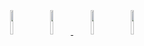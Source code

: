 <p align="center">
  	<a href="https://drive.google.com/file/d/1BN-oPF54H449OeDzqHEILfNDnIm_PEGt/view?usp=sharing">
    		<img width="10%" style="padding:5px" src="https://img.icons8.com/?size=512&id=13654&format=png"/></a>
	<a href="https://drive.google.com/file/d/1qNTQjqRmA6KlArEhipUQRzaRKwCvD8TR/view?usp=share_link">
		<img width="10%" style="padding:5px" src="https://img.icons8.com/color/144/000000/html.png"/>
	<a href="https://drive.google.com/file/d/1qNTQjqRmA6KlArEhipUQRzaRKwCvD8TR/view?usp=share_link">
    		<img width="10%" style="padding:5px" src="https://img.icons8.com/color/144/000000/css3.png"/></a>
	<a href="https://drive.google.com/file/d/1oJ0w60LNJyLpO5dHZhpHK4Ge88vcVUvb/view?usp=sharing">
    		<img width="10%" style="padding:5px" src="https://img.icons8.com/color/144/000000/javascript.png"/></a>

</p>
